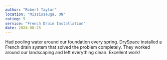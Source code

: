 ```yaml
---
author: "Robert Taylor"
location: "Mississauga, ON"
rating: 5
service: "French Drain Installation"
date: 2024-08-25
---
```


Had pooling water around our foundation every spring. DrySpace installed a French drain system that solved the problem completely. They worked around our landscaping and left everything clean. Excellent work!